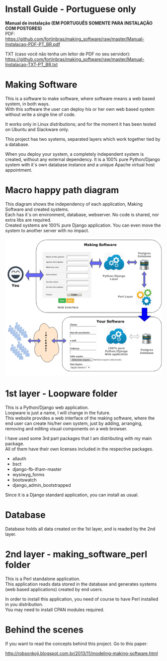 Install Guide - Portuguese only
===============================

<b>Manual de instalação (EM PORTUGUÊS SOMENTE PARA INSTALAÇÃO COM POSTGRES)</b><br>
PDF:<br>
https://github.com/fortinbras/making_software/raw/master/Manual-Instalacao-PDF-PT_BR.pdf

TXT (caso você não tenha um leitor de PDF no seu servidor):<br>
https://github.com/fortinbras/making_software/raw/master/Manual-Instalacao-TXT-PT_BR.txt


Making Software
===============

This is a software to make software, where software means a web based system, in both ways.<br>
With this software the user can deploy his or her own web based system without write a single line of code.

It works only in Linux distributions; and for the moment it has been tested on Ubuntu and Slackware only.

This project has two systems, separated layers which work together tied by a database.

When you deploy your system, a completely independent system is created, without any external dependency. It is a 100% pure Python/Django system with it´s own database instance and a unique Apache virtual host appointment.


Macro happy path diagram
========================
This diagram shows the independency of each application, Making Software and created systems. <br>
Each has it´s on environment, database, webserver. No code is shared, nor extra libs are required. <br>
Created systems are 100% pure Django application. You can even move the system to another server with no impact.

![Macro Diagram](making_software.png)


1st layer - Loopware folder 
===========================
This is a Python/Django web application.<br>
Loopware is just a name, I will change in the future.<br>
This website provides a web interface of the making software, where the end user can create his/her own system, just by adding, arranging, removing and editing visual components on a web browser.

I have used some 3rd part packages that I am distributing with my main package.<br>
All of them have their own licenses included in the respective packages.
- allauth
- bsct
- django-fb-ifram-master
- wysiwyg_forms
- bootswatch
- django_admin_bootstrapped

Since it is a Django standard application, you can install as usual.


Database 
========
Database holds all data created on the 1st layer, and is readed by the 2nd layer.


2nd layer - making_software_perl folder
=======================================
This is a Perl standalone application.<br>
This application reads data stored in the database and generates systems (web based applications) created by end users.

In order to install this application, you need of course to have Perl installed in you distribution.<br>
You may need to install CPAN  modules required.

 

Behind the scenes
=================
If you want to read the concepts behind this project. Go to this paper:

http://robsonkoji.blogspot.com.br/2013/11/modeling-making-software.html



